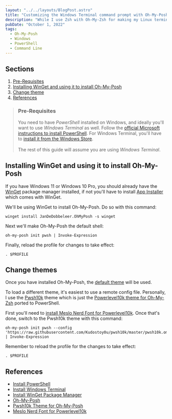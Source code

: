```yaml
---
layout: "../../layouts/BlogPost.astro"
title: "Customizing the Windows Terminal command prompt with Oh-My-Posh"
description: "While I use Zsh with Oh-My-Zsh for making my Linux terminal pretty, it's not available for Windows. Luckily it's brother from another mother Oh-My-Posh basically does the same thing for Windows Terminal and PowerShell."
pubDate: "October 1, 2022"
tags:
  - Oh-My-Posh
  - Windows
  - PowerShell
  - Command Line
---
```


## Sections

1. [Pre-Requisites](#pre)
2. [Installing WinGet and using it to install Oh-My-Posh](#install)
3. [Change theme](#theme)
4. [References](#ref)

<div id='pre'/>

> ### Pre-Requisites
>
> You need to have _PowerShell_ installed on Windows, and ideally you'll want to use _Windows Terminal_ as well. Follow the <a href="https://learn.microsoft.com/en-us/powershell/scripting/install/installing-powershell-on-windows?view=powerShell-7.2#msi" target="_blank">official Microsoft instructions to install PowerShell</a>. For Windows Terminal, you'll have to <a href="https://aka.ms/terminal" target="_blank">install it from the Windows Store</a>.
> <br><br>
> The rest of this guide will assume you are using <em>Windows Terminal</em>.

<div id='install'/>

## Installing WinGet and using it to install Oh-My-Posh

If you have Windows 11 or Windows 10 Pro, you should already have the <a href="https://learn.microsoft.com/en-us/windows/package-manager/winget" target="_blank">WinGet</a> package manager installed, if not you'll have to install <a href="https://www.microsoft.com/p/app-installer" target="_blank">App Installer</a> which comes with WinGet.

We'll be using WinGet to install Oh-My-Posh. Do so with this command:

```shell
winget install JanDeDobbeleer.OhMyPosh -s winget
```

Next we'll make Oh-My-Posh the default shell:

```shell
oh-my-posh init pwsh | Invoke-Expression
```

Finally, reload the profile for changes to take effect:

```shell
. $PROFILE
```

<div id='theme'/>

## Change themes

Once you have installed Oh-My-Posh, the <a href="https://github.com/JanDeDobbeleer/oh-my-posh/blob/main/themes/default.omp.json" target="_blank">default theme</a> will be used.

To load a different theme, it's easiest to use a remote config file. Personally, I use the <a href="https://github.com/Kudostoy0u/pwsh10k" target="_blank">Pwsh10k</a> theme which is just the <a href="https://github.com/romkatv/powerlevel10k" target="_blank">Powerlevel10k theme for Oh-My-Zsh</a> ported to PowerShell.

First you'll need to <a href="https://github.com/romkatv/powerlevel10k#manual-font-installation" target="_blank">install Meslo Nerd Font for Powerlevel10k</a>. Once that's done, switch to the Pwsh10k theme with this command:

```shell
oh-my-posh init pwsh --config 'https://raw.githubusercontent.com/Kudostoy0u/pwsh10k/master/pwsh10k.omp.json' | Invoke-Expression
```

Remember to reload the profile for the changes to take effect:

```shell
. $PROFILE
```

<div id='ref'/>

## References

- <a href="https://learn.microsoft.com/en-us/powershell/scripting/install/installing-powershell-on-windows?view=powerShell-7.2#msi" target="_blank">Install PowerShell</a>
- <a href="https://aka.ms/terminal" target="_blank">Install Windows Terminal</a>
- <a href="https://learn.microsoft.com/en-us/windows/package-manager/winget" target="_blank">Install WinGet Package Manager</a>
- <a href="https://ohmyposh.dev" target="_blank">Oh-My-Posh</a>
- <a href="https://github.com/Kudostoy0u/pwsh10k" target="_blank">Pwsh10k Theme for Oh-My-Posh</a>
- <a href="https://github.com/romkatv/powerlevel10k#manual-font-installation" target="_blank">Meslo Nerd Font for Powerlevel10k</a>
